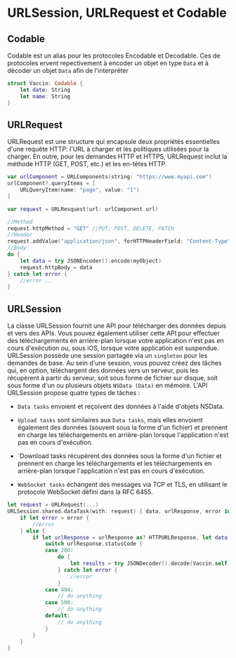 # URLSession, URLRequest et Codable

## Codable
Codable est un alias pour les protocoles Encodable et Decodable. Ces de protocoles ervent repectivement à encoder un objet en type `Data` et à décoder un objet `Data` afin de l'interpréter
```swift
struct Vaccin: Codable {
    let date: String
    let name: String
}
```

## URLRequest
URLRequest est une structure qui encapsule deux propriétés essentielles d'une requête HTTP: l'URL à charger et les politiques utilisées pour la charger. En outre, pour les demandes HTTP et HTTPS, URLRequest inclut la méthode HTTP (GET, POST, etc.) et les en-têtes HTTP.
```swift
var urlComponent = URLComponents(string: "https://www.myapi.com")
urlComponent?.queryItems = [
    URLQueryItem(name: "page", value: "1")
]

var request = URLResquest(url: urlComponent.url)

//Method
request.httpMethod = "GET" //PUT, POST, DELETE, PATCH
//Header
request.addValue("application/json", forHTTPHeaderField: "Content-Type")
//Body
do {
    let data = try JSONEncoder().encode(myObject)
    request.httpBody = data
} catch let error {
    //error ..
}
```

## URLSession
La classe URLSession fournit une API pour télécharger des données depuis et vers des APIs. Vous pouvez également utiliser cette API pour effectuer des téléchargements en arrière-plan lorsque votre application n'est pas en cours d'exécution ou, sous iOS, lorsque votre application est suspendue. URLSession possède une session partagée via un `singleton` pour les demandes de base.
Au sein d'une session, vous pouvez créez des tâches qui, en option, téléchargent des données vers un serveur, puis les récupèrent à partir du serveur, soit sous forme de fichier sur disque, soit sous forme d'un ou plusieurs objets `NSData (Data)` en mémoire. L'API URLSession propose quatre types de tâches :

* `Data tasks` envoient et reçoivent des données à l'aide d'objets NSData.

* `Upload tasks` sont similaires aux `Data tasks`, mais elles envoient également des données (souvent sous la forme d'un fichier) et prennent en charge les téléchargements en arrière-plan lorsque l'application n'est pas en cours d'exécution.

* `Download tasks récupèrent des données sous la forme d'un fichier et prennent en charge les téléchargements et les téléchargements en arrière-plan lorsque l'application n'est pas en cours d'exécution.

* `WebSocket tasks` échangent des messages via TCP et TLS, en utilisant le protocole WebSocket défini dans la RFC 6455.
```swift
let request = URLRequest(...)
URLSession.shared.dataTask(with: request) { data, urlResponse, error in
    if let error = error {
        //error
    } else {
        if let urlResponse = urlResponse as? HTTPURLResponse, let data = data {
            switch urlResponse.statusCode {
            case 200:
                do {
                    let results = try JSONDecoder().decode(Vaccin.self, from: data)
                } catch let error {
                    //error
                }
            case 404:
                // do anything
            case 500:
                // do anything
            default:
                // do anything
            }
        }
    }
}
```

 
